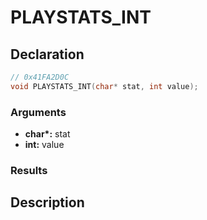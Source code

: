 # PLAYSTATS_INT

## Declaration
```cpp
// 0x41FA2D0C
void PLAYSTATS_INT(char* stat, int value);
```

### Arguments
- **char\*:** stat
- **int:** value

### Results

## Description
